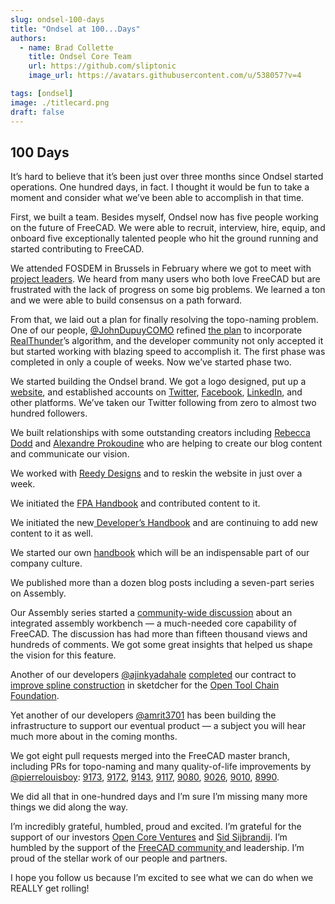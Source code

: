 ```yaml
---
slug: ondsel-100-days
title: "Ondsel at 100...Days"
authors:
  - name: Brad Collette
    title: Ondsel Core Team
    url: https://github.com/sliptonic
    image_url: https://avatars.githubusercontent.com/u/538057?v=4

tags: [ondsel]
image: ./titlecard.png
draft: false
---
```


## 100 Days

It’s hard to believe that it’s been just over three months since Ondsel started operations.  One hundred days, in fact.  I thought it would be fun to take a moment and consider what we’ve been able to accomplish in that time.

First, we built a team.  Besides myself, Ondsel now has five people working on the future of FreeCAD.  We were able to recruit, interview, hire, equip, and onboard five exceptionally talented people who hit the ground running and started contributing to FreeCAD.

We attended FOSDEM in Brussels in February where we got to meet with [project leaders](https://fpa.freecad.org/).  We heard from many users who both love FreeCAD but are frustrated with the lack of progress on some big problems.  We learned a ton and we were able to build consensus on a path forward.

From that, we laid out a plan for finally resolving the topo-naming problem.  One of our people, [@JohnDupuyCOMO](https://twitter.com/JohnDupuyCOMO) refined [the plan](https://github.com/FreeCAD/FreeCAD/issues/8432) to incorporate [RealThunder](https://twitter.com/RealThunder12)’s algorithm, and the developer community not only accepted it but started working with blazing speed to accomplish it.  The first phase was completed in only a couple of weeks.  Now we’ve started phase two.

We started building the Ondsel brand.  We got a logo designed, put up a [website](https://ondsel.com/), and established accounts on [Twitter](https://twitter.com/ondsel), [Facebook](https://www.facebook.com/ondsel), [LinkedIn](https://www.linkedin.com/company/ondsel/), and other platforms.  We’ve taken our Twitter following from zero to almost two hundred followers.

We built relationships with some outstanding creators including [Rebecca Dodd](https://twitter.com/Basement_Office) and [Alexandre Prokoudine](https://twitter.com/lgworld) who are helping to create our blog content and communicate our vision.  

We worked with [Reedy Designs](https://reedydesigns.com/) and to reskin the website in just over a week.

We initiated the [FPA Handbook](https://fpa.freecad.org/handbook/) and contributed content to it.

We initiated the new[ Developer’s Handbook](https://freecad.github.io/DevelopersHandbook/) and are continuing to add new content to it as well.

We started our own [handbook](https://ondsel.com/docs/handbook) which will be an indispensable part of our company culture.

We published more than a dozen blog posts including a seven-part series on Assembly.

Our Assembly series started a [community-wide discussion](https://forum.freecad.org/viewtopic.php?t=76799) about an integrated assembly workbench — a much-needed core capability of FreeCAD.  The discussion has had more than fifteen thousand views and hundreds of comments.  We got some great insights that helped us shape the vision for this feature.

Another of our developers [@ajinkyadahale](https://twitter.com/ajinkyapdahale) [completed](https://github.com/FreeCAD/FreeCAD/pull/8530) our contract to [improve spline construction](https://forum.freecad.org/viewtopic.php?t=75950) in sketdcher for the [Open Tool Chain Foundation](https://floss.social/@opentoolchain).

Yet another of our developers [@amrit3701](https://twitter.com/amrit3701) has been building the infrastructure to support our eventual product — a subject you will hear much more about in the coming months.

We got eight pull requests merged into the FreeCAD master branch, including PRs for topo-naming and many quality-of-life improvements by [@pierrelouisboy](https://twitter.com/pierrelouisboy): [9173](https://github.com/FreeCAD/FreeCAD/pull/9173), [9172](https://github.com/FreeCAD/FreeCAD/pull/9172), [9143](https://github.com/FreeCAD/FreeCAD/pull/9143), [9117](https://github.com/FreeCAD/FreeCAD/pull/9117), [9080](https://github.com/FreeCAD/FreeCAD/pull/9080), [9026](https://github.com/FreeCAD/FreeCAD/pull/9026), [9010](https://github.com/FreeCAD/FreeCAD/pull/9010), [8990](https://github.com/FreeCAD/FreeCAD/pull/8990).

We did all that in one-hundred days and I’m sure I’m missing many more things we did along the way.

I’m incredibly grateful, humbled, proud and excited.  I’m grateful for the support of our investors [Open Core Ventures](https://twitter.com/OpenCoreVenture) and [Sid Sijbrandij](https://twitter.com/sytses).  I’m humbled by the support of the [FreeCAD community ](https://twitter.com/freecadnews)and leadership.  I’m proud of the stellar work of our people and partners.  

I hope you follow us because I’m excited to see what we can do when we REALLY get rolling!


